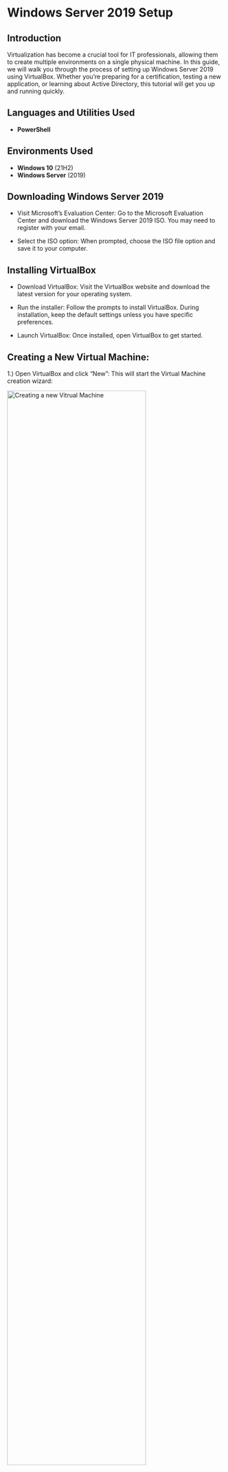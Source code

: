 <h1>Windows Server 2019 Setup</h1>

<h2>Introduction</h2>
Virtualization has become a crucial tool for IT professionals, allowing them to create multiple environments on a single physical machine. In this guide, we will walk you through the process of setting up Windows Server 2019 using VirtualBox. Whether you’re preparing for a certification, testing a new application, or learning about Active Directory, this tutorial will get you up and running quickly.
<br />


<h2>Languages and Utilities Used</h2>

- <b>PowerShell</b> 

<h2>Environments Used </h2>

- <b>Windows 10</b> (21H2)
- <b>Windows Server</b> (2019)

<h2>Downloading Windows Server 2019</h2>

- Visit Microsoft’s Evaluation Center: Go to the Microsoft Evaluation Center and download the Windows Server 2019 ISO. You may need to register with your email.

- Select the ISO option: When prompted, choose the ISO file option and save it to your computer.

<h2>Installing VirtualBox</h2>

- Download VirtualBox: Visit the VirtualBox website and download the latest version for your operating system.

- Run the installer: Follow the prompts to install VirtualBox. During installation, keep the default settings unless you have specific preferences.
  
- Launch VirtualBox: Once installed, open VirtualBox to get started.

<h2>Creating a New Virtual Machine:</h2>


1.) Open VirtualBox and click “New”: This will start the Virtual Machine creation wizard: <br/>

<img src="https://i.imgur.com/3zh4xOt.jpg" height="80%" width="80%" alt="Creating a new Vitrual Machine"/>
<br />
<br />

2.) Name your VM: Enter a name for your virtual machine (e.g., “Windows Server 2019”). The type should be “Microsoft Windows,” and the version should be “Windows 2019 (64-bit).” Also click the “Skip Unattended Installation” check box before continuing:  <br/>

<img src="https://i.imgur.com/Ajq59M4.jpg" height="80%" width="80%" alt="Naming your VM"/>
<br />
<br />

3.) Allocate Memory: Allocate at least 4096MB (4GB) of RAM. More is better if your host system can support it: <br/>

<img src="https://i.imgur.com/69auWsa.jpg" height="80%" width="80%" alt="Allocating RAM"/>
<br />
<br />

4.) Create a Virtual Hard Disk: Choose “Create a virtual hard disk now” and click “Create.” Select VDI (VirtualBox Disk Image) and then choose “Dynamically allocated” for storage. Set the disk size to at least 20GB:  <br/>

<img src="https://i.imgur.com/aMGlKyt.jpg" height="80%" width="80%" alt="Creating Virtual Harddisk"/>
<br /> 
<br />

  
<h2>Installing Windows Server 2019:</h2>


Launch your newly created Virtual Machine

1.) Begin Installation: Follow the prompts to install Windows Server 2019. Choose the “Custom” installation option:  <br/>

<img src="https://i.imgur.com/u7jOkTw.jpg" height="80%" width="80%" alt="Install Now Screen"/>

<img src="https://i.imgur.com/oe6U9rg.jpg" height="80%" width="80%" alt="Custom Installation option"/>
<br />
<br />

2.) Partition the Disk: Select the virtual disk you created and click “Next” to start the installation.  <br/>

<img src="https://i.imgur.com/ke2Y29q.jpg" height="80%" width="80%" alt="Selecting Virtual Disk"/>
<br />
<br />

3.) Customize Settings: After installation, you’ll be prompted to set up your administrator account and initial settings:  <br/>

<img src="https://i.imgur.com/N6EvoxD.jpg" height="80%" width="80%" alt="Configuring Admin Password"/>
<br />
<br />

4.) After creating your Administrator password is completed you will now be able to login to you Windows 2019 Server with the password you previously selected for your Administrator account!:  <br/>

<img src="https://i.imgur.com/O5Ja46F.jpg" height="80%" width="80%" alt="Logging into Server"/>
<br />
<br />

5.) Congratulations you have sucessfully installed Windows Server 2019!:  <br/>
<img src="https://i.imgur.com/kSUkHtp.jpg" height="80%" width="80%" alt="Picture of Windows Server Screen"/>


<h2>Post-Installation Configuration</h2>

1.) Install Guest Additions: In VirtualBox, go to the ribbon located at the top of your virtual machine and select “Devices” > “Insert Guest Additions CD image” and follow the installation steps inside the VM. This improves performance and enables features like clipboard sharing: <br/>

<img src="https://i.imgur.com/qo46Zns.jpg" height="80%" width="80%" alt="Disk Sanitization Steps"/>
<br />
<br />
<br/>

2.) Nativgate to you File Explorer and launch the mounted VirtualBox Guest Additions CD Image and follow through the setup, your Virtual Machine will reboot after this: <br/>

<img src="https://i.imgur.com/SBQSJZ0.jpg" height="80%" width="80%" alt="Disk Sanitization Steps"/>
<br />
<br />

<h2>Conclusion</h2>
Congratulations! You’ve successfully set up Windows Server 2019 on VirtualBox. This setup is ideal for testing environments, learning new skills, or preparing for certifications. As you get more comfortable with the server, you can start exploring more advanced features like Active Directory, DNS, and more.

